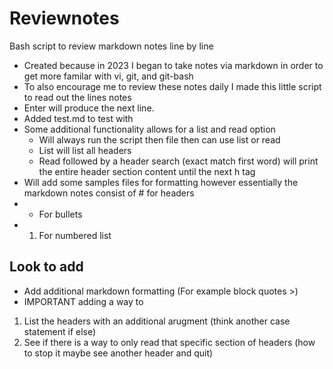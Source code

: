 # Reviewnotes

Bash script to review markdown notes line by line 

* Created because in 2023 I began to take notes via markdown in order to get more familar with vi, git, and git-bash
* To also encourage me to review these notes daily I made this little script to read out the lines notes 
* Enter will produce the next line.
* Added test.md to test with
* Some additional functionality allows for a list and read option
    * Will always run the script then file then can use list or read
    * List will list all headers
    * Read followed by a header search (exact match first word) will print the entire header section content until the next h tag 
* Will add some samples files for formatting however essentially the markdown notes consist of # for headers
* * For bullets 
* 1. For numbered list 

## Look to add 

* Add additional markdown formatting (For example block quotes >)
* IMPORTANT adding a way to 
1. List the headers with an additional arugment (think another case statement if else)
1. See if there is a way to only read that specific section of headers (how to stop it maybe see another header and quit)
